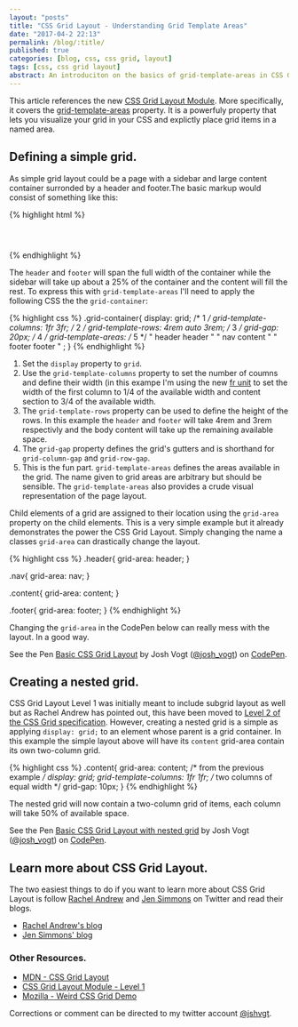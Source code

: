 ```yaml
---
layout: "posts"
title: "CSS Grid Layout - Understanding Grid Template Areas"
date: "2017-04-2 22:13"
permalink: /blog/:title/
published: true
categories: [blog, css, css grid, layout]
tags: [css, css grid layout]
abstract: An introduciton on the basics of grid-template-areas in CSS Grid layout. It's one the most powerful features in the spec.
---
```



This article references the new [CSS Grid Layout Module](https://drafts.csswg.org/css-grid/). More specifically, it covers the [grid-template-areas](https://drafts.csswg.org/css-grid/#grid-template-areas-property) property. It is a powerfuly property that lets you visualize your grid in your CSS and explictly place grid items in a named area.

## Defining a simple grid.

As simple grid layout could be a page with a sidebar and large content container surronded by a header and footer.The basic markup would consist of something like this:

{% highlight html %}
<main class="grid-container">
  <header class="header"></header>
    <nav class="nav"></nav>
    <section class="content"></section>
  <footer class="footer"></footer>
</main>
{% endhighlight %}

The `header` and `footer` will span the full width of the container while the sidebar will take up about a 25% of the container and the content will fill the rest. To express this with `grid-template-areas` I'll need to apply the following CSS the the `grid-container`:

{% highlight css %}
.grid-container{
  display: grid;                      /* 1 */
  grid-template-columns: 1fr 3fr;     /* 2 */
  grid-template-rows: 4rem auto 3rem; /* 3 */
  grid-gap: 20px;                     /* 4 */
  grid-template-areas:                /* 5 */
    " header header "
    " nav content "
    " footer footer "
  ;
}
{% endhighlight %}

1. Set the `display` property to `grid`.
2. Use the `grid-template-columns` property to set the number of coumns and define their width (in this exampe I'm using the new [fr unit](https://www.w3.org/TR/2011/WD-css3-values-20110906/#fr-unit) to set the width of the first column to 1/4 of the available width and content section to 3/4 of the available width.
3. The `grid-template-rows` property can be used to define the height of the rows. In this example the `header` and `footer` will take 4rem and 3rem respectivly and the body content will take up the remaining available space.
4. The `grid-gap` property defines the grid's gutters and is shorthand for `grid-column-gap` and `grid-row-gap`.
5. This is the fun part. `grid-template-areas` defines the areas available in the grid. The name given to grid areas are arbitrary but should be sensible. The `grid-template-areas` also provides a crude visual representation of the page layout.

Child elements of a grid are assigned to their location using the `grid-area` property on the child elements. This is a very simple example but it already demonstrates the power the CSS Grid Layout. Simply changing the name a classes `grid-area` can drastically change the layout.

{% highlight css %}
.header{
 grid-area: header;
}

.nav{
  grid-area: nav;
}

.content{
  grid-area: content;
}

.footer{
  grid-area: footer;
}
{% endhighlight %}

Changing the `grid-area` in the CodePen below can really mess with the layout. In a good way.

<p data-height="420" data-theme-id="0" data-slug-hash="NpozaQ" data-default-tab="result" data-user="josh_vogt" data-embed-version="2" data-pen-title="Basic CSS Grid Layout" data-editable="true" class="codepen">See the Pen <a href="http://codepen.io/josh_vogt/pen/NpozaQ/">Basic CSS Grid Layout</a> by Josh Vogt (<a href="http://codepen.io/josh_vogt">@josh_vogt</a>) on <a href="http://codepen.io">CodePen</a>.</p>
<script async src="https://production-assets.codepen.io/assets/embed/ei.js"></script>

## Creating a nested grid.

CSS Grid Layout Level 1 was initially meant to include subgrid layout as well but as Rachel Andrew has pointed out, this have been moved to [Level 2 of the CSS Grid specification](https://rachelandrew.co.uk/archives/2017/03/16/subgrid-moved-to-level-2-of-the-css-grid-specification/). However, creating a nested grid is a simple as applying `display: grid;` to an element whose parent is a grid container. In this example the simple layout above will have its `content` grid-area contain its own two-column grid.

{% highlight css %}
.content{
  grid-area: content; /* from the previous example */
  display: grid;
  grid-template-columns: 1fr 1fr; /* two columns of equal width */
  grid-gap: 10px;
}
{% endhighlight %}

The nested grid will now contain a two-column grid of items, each column will take 50% of available space.

<p data-height="420" data-theme-id="0" data-slug-hash="RpveZB" data-default-tab="result" data-user="josh_vogt" data-embed-version="2" data-pen-title="Basic CSS Grid Layout with nested grid" class="codepen">See the Pen <a href="http://codepen.io/josh_vogt/pen/RpveZB/">Basic CSS Grid Layout with nested grid</a> by Josh Vogt (<a href="http://codepen.io/josh_vogt">@josh_vogt</a>) on <a href="http://codepen.io">CodePen</a>.</p>
<script async src="https://production-assets.codepen.io/assets/embed/ei.js"></script>

## Learn more about CSS Grid Layout.

The two easiest things to do if you want to learn more about CSS Grid Layout is follow [Rachel Andrew](https://twitter.com/rachelandrew) and [Jen Simmons](https://twitter.com/jensimmons) on Twitter and read their blogs.

- [Rachel Andrew's blog](https://rachelandrew.co.uk/archives/)
- [Jen Simmons' blog](http://jensimmons.com/writing)

### Other Resources.

- [MDN - CSS Grid Layout](https://developer.mozilla.org/en-US/docs/Web/CSS/CSS_Grid_Layout)
- [CSS Grid Layout Module - Level 1](https://www.w3.org/TR/css3-grid-layout/)
- [Mozilla - Weird CSS Grid Demo](https://www.mozilla.org/en-US/developer/css-grid/)

Corrections or comment can be directed to my twitter account [@jshvgt](https://twitter.com/jshvgt).
